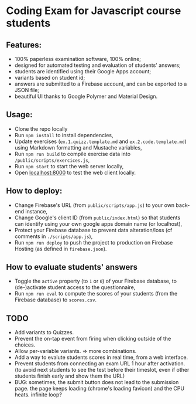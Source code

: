 Coding Exam for Javascript course students
==========================================

Features:
---------

- 100% paperless examination software, 100% online;
- designed for automated testing and evaluation of students' answers;
- students are identified using their Google Apps account;
- variants based on student id;
- answers are submitted to a Firebase account, and can be exported to a JSON file;
- beautiful UI thanks to Google Polymer and Material Design.

Usage:
------

- Clone the repo locally
- Run `npm install` to install dependencies,
- Update exercises (`ex.1.quizz.template.md` and `ex.2.code.template.md`) using Markdown formatting and Mustache variables,
- Run `npm run build` to compile exercise data into `/public/scripts/exercices.js`,
- Run `npm start` to start the web server locally,
- Open [localhost:8000](http://localhost:8000) to test the web client locally.

How to deploy:
--------------

- Change Firebase's URL (from `public/scripts/app.js`) to your own back-end instance,
- Change Google's client ID (from `public/index.html`) so that students can identify using your own google apps domain name (or localhost),
- Protect your Firebase database to prevent data alteration/loss (cf comments in `./scripts/app.js`),
- Run `npm run deploy` to push the project to production on Firebase Hosting (as defined in `firebase.json`).

How to evaluate students' answers
---------------------------------

- Toggle the `active` property (to `1` or `0`) of your Firebase database, to (de-)activate student access to the questionnaire,
- Run `npm run eval` to compute the scores of your students (from the Firebase database) to `scores.csv`.

TODO
----

- Add variants to Quizzes.
- Prevent the on-tap event from firing when clicking outside of the choices.
- Allow per-variable variants. => more combinations.
- Add a way to evalute students scores in real time, from a web interface.
- Prevent students from connecting an exam URL 1 hour after activation. (to avoid next students to see the test before their timeslot, even if other students finish early and show them the URL)
- BUG: sometimes, the submit button does not lead to the submission page. the page keeps loading (chrome's loading favicon) and the CPU heats. infinite loop?
